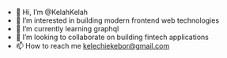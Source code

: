 - 👋 Hi, I’m @KelahKelah
- 👀 I’m interested in building modern frontend web technologies
- 🌱 I’m currently learning graphql
- 💞️ I’m looking to collaborate on building fintech applications
- 📫 How to reach me kelechiekebor@gmail.com

<!---
KelahKelah/KelahKelah is a ✨ special ✨ repository because its `README.md` (this file) appears on your GitHub profile.
You can click the Preview link to take a look at your changes.
--->
